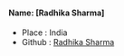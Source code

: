 #### Name: [Radhika Sharma]
 - Place : India
 - Github : [Radhika Sharma](https://github.com/radhikasharma23)
